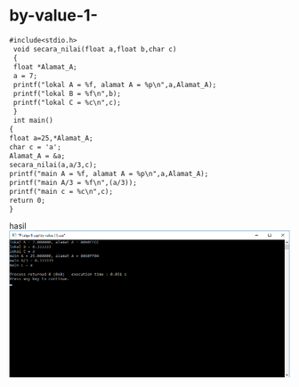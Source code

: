 # by-value-1-

    #include<stdio.h>
     void secara_nilai(float a,float b,char c)
     {
     float *Alamat_A;
     a = 7;
     printf("lokal A = %f, alamat A = %p\n",a,Alamat_A);
     printf("lokal B = %f\n",b);
     printf("lokal C = %c\n",c);
     }
     int main()
    {
    float a=25,*Alamat_A;
    char c = 'a';
    Alamat_A = &a;
    secara_nilai(a,a/3,c);
    printf("main A = %f, alamat A = %p\n",a,Alamat_A);
    printf("main A/3 = %f\n",(a/3));
    printf("main c = %c\n",c);
    return 0;
    }
 
 
 hasil![img](https://github.com/Masdiaditia/by-value-1-/blob/master/Screenshot_4444444.png?raw=true)
